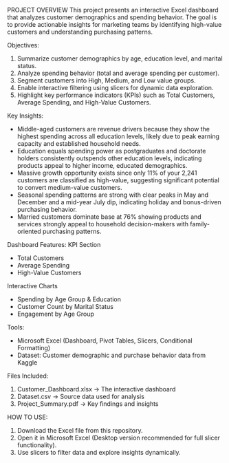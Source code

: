 PROJECT OVERVIEW
This project presents an interactive Excel dashboard that analyzes customer demographics and spending behavior. The goal is to provide actionable insights for marketing teams by identifying high-value customers and understanding purchasing patterns.

Objectives:
1. Summarize customer demographics by age, education level, and marital status.
2. Analyze spending behavior (total and average spending per customer).
3. Segment customers into High, Medium, and Low value groups.
4. Enable interactive filtering using slicers for dynamic data exploration.
5. Highlight key performance indicators (KPIs) such as Total Customers, Average Spending, and High-Value Customers.

Key Insights:
- Middle-aged customers are revenue drivers because they show the highest spending across all education levels, likely due to peak earning capacity and established household needs.
- Education equals spending power as postgraduates and doctorate holders consistently outspends other education levels, indicating products appeal to higher income, educated demographics.
- Massive growth opportunity exists since only 11% of your 2,241 customers are classified as high-value, suggesting significant potential to convert medium-value customers.
- Seasonal spending patterns are strong with clear peaks in May and December and a mid-year July dip, indicating holiday and bonus-driven purchasing behavior.
- Married customers dominate base at 76% showing products and services strongly appeal to household decision-makers with family-oriented purchasing patterns.


Dashboard Features:
KPI Section
- Total Customers
- Average Spending
- High-Value Customers

Interactive Charts
- Spending by Age Group & Education
- Customer Count by Marital Status
- Engagement by Age Group

Tools:
- Microsoft Excel (Dashboard, Pivot Tables, Slicers, Conditional Formatting)
- Dataset: Customer demographic and purchase behavior data from Kaggle

Files Included:
1. Customer_Dashboard.xlsx → The interactive dashboard
2. Dataset.csv → Source data used for analysis
3. Project_Summary.pdf → Key findings and insights

HOW TO USE:
1. Download the Excel file from this repository.
2. Open it in Microsoft Excel (Desktop version recommended for full slicer functionality).
3. Use slicers to filter data and explore insights dynamically.
